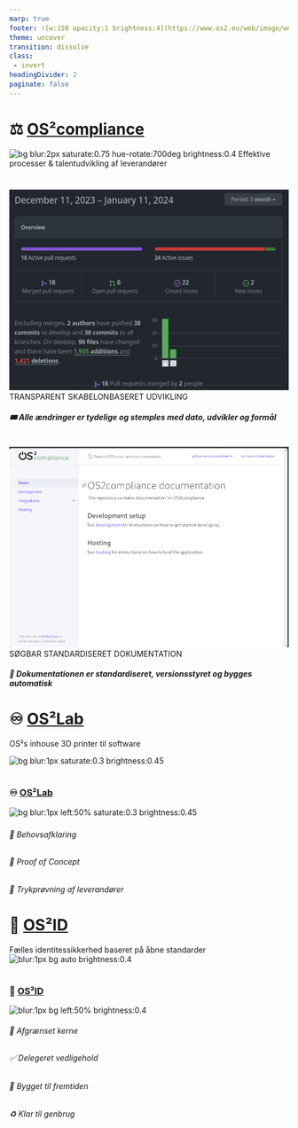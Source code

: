 ```yaml
---
marp: true
footer: ![w:150 opacity:1 brightness:4](https://www.os2.eu/web/image/website/1/logo/OS2%20%E2%80%93%20Offentligt%20digitaliseringsf%C3%A6llesskab?unique=8a4ead6)
theme: uncover
transition: dissolve
class:
 - invert
headingDivider: 2 
paginate: false
---
```



# ⚖️ [OS²compliance](https://github.com/OS2compliance/)
![bg blur:2px saturate:0.75 hue-rotate:700deg brightness:0.4](https://images.pexels.com/photos/4779729/pexels-photo-4779729.jpeg?auto=compress&cs=tinysrgb&w=1260&h=750&dpr=1)
Effektive processer & talentudvikling af leverandører



#
<!-- header: "**⚖️ OS2compliance**" -->
![bg left:56% 100% opacity:0.7 brightness:0.88](../img/compliance_insight.png)
TRANSPARENT SKABELONBASERET UDVIKLING
###### **🎟️ Alle ændringer er tydelige og stemples med dato, udvikler og formål**

#
![bg left:55% 100% opacity:0.78](../img/ComplianceDocs.gif)
SØGBAR STANDARDISERET DOKUMENTATION
###### **📖 Dokumentationen er standardiseret, versionsstyret og bygges automatisk**
<!-- Leverandørerne tager godt imod når vi stiller krav om standardisering og modernisering -->

# ♾️ [OS²Lab](https://github.com/OS2lab)
 OS²s inhouse 3D printer til software
<!-- _header: "" -->
![bg blur:1px saturate:0.3 brightness:0.45](https://images.pexels.com/photos/19124461/pexels-photo-19124461/free-photo-of-folk-kreativ-industri-kaeledyr.jpeg)


#
### ♾️ [OS²Lab](https://github.com/OS2lab)
<!-- _header: "" -->
![bg blur:1px left:50% saturate:0.3 brightness:0.45](https://images.pexels.com/photos/19124461/pexels-photo-19124461/free-photo-of-folk-kreativ-industri-kaeledyr.jpeg)
###
###### 🔬 Behovsafklaring
###### 🔮 Proof of Concept  
###### 🩻 Trykprøvning af leverandører


# 🪪 [OS²ID](https://github.com/OS2lab/OS2ID)
<!-- _header: "" -->
Fælles identitessikkerhed baseret på åbne standarder
![blur:1px bg auto brightness:0.4](https://images.unsplash.com/photo-1585079374502-415f8516dcc3)


# 
### 🪪 [OS²ID](https://github.com/OS2lab/OS2ID)
<!-- _header: "" -->
![blur:1px bg left:50% brightness:0.4](https://images.unsplash.com/photo-1585079374502-415f8516dcc3)
###### 🕋 Afgrænset kerne
###### ✅ Delegeret vedligehold
###### 🔮 Bygget til fremtiden
###### ♻️ Klar til genbrug
<!--
###### 🎁 **Et NIS2 understøttende bidrag fra OS²** 
Bygger på standard teknologier (JWT OpenIDconnect) og

(Upstream first) - Baseret på upstream komponenten Authentik = delegeret vedligehold

Klar til genbrug (Open by default, Open Standards)
kan anvendes i andre os2produkter som authentication/authorization komponent istedet for at alle produkter laver sin egen integration til f.eks FK. og senere statens IT?

###### 🕋 Afgrænset kerne (Minimum viable Product) Kun basal login flow understøttes i PoC
 - Hvor langt kan man komme på 14 (arbejds)dage 100 timer - deraf 30 til at lave dokumentations arbejde på KOMBIT delen. KOMBIT er tung og svært at tilegne sig, så vi investerer i en mere simpel dokumentation til leverandørerne.


-->